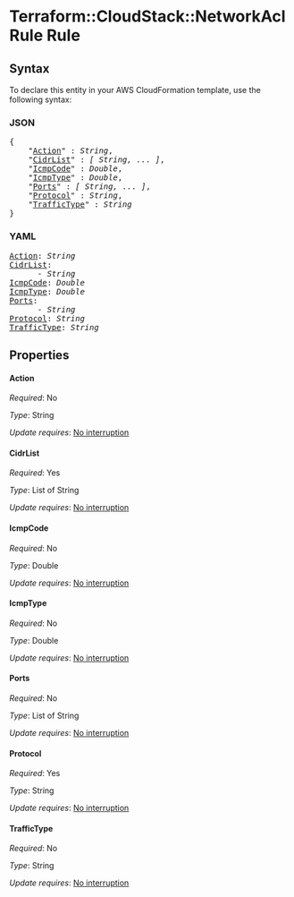 # Terraform::CloudStack::NetworkAclRule Rule

## Syntax

To declare this entity in your AWS CloudFormation template, use the following syntax:

### JSON

<pre>
{
    "<a href="#action" title="Action">Action</a>" : <i>String</i>,
    "<a href="#cidrlist" title="CidrList">CidrList</a>" : <i>[ String, ... ]</i>,
    "<a href="#icmpcode" title="IcmpCode">IcmpCode</a>" : <i>Double</i>,
    "<a href="#icmptype" title="IcmpType">IcmpType</a>" : <i>Double</i>,
    "<a href="#ports" title="Ports">Ports</a>" : <i>[ String, ... ]</i>,
    "<a href="#protocol" title="Protocol">Protocol</a>" : <i>String</i>,
    "<a href="#traffictype" title="TrafficType">TrafficType</a>" : <i>String</i>
}
</pre>

### YAML

<pre>
<a href="#action" title="Action">Action</a>: <i>String</i>
<a href="#cidrlist" title="CidrList">CidrList</a>: <i>
      - String</i>
<a href="#icmpcode" title="IcmpCode">IcmpCode</a>: <i>Double</i>
<a href="#icmptype" title="IcmpType">IcmpType</a>: <i>Double</i>
<a href="#ports" title="Ports">Ports</a>: <i>
      - String</i>
<a href="#protocol" title="Protocol">Protocol</a>: <i>String</i>
<a href="#traffictype" title="TrafficType">TrafficType</a>: <i>String</i>
</pre>

## Properties

#### Action

_Required_: No

_Type_: String

_Update requires_: [No interruption](https://docs.aws.amazon.com/AWSCloudFormation/latest/UserGuide/using-cfn-updating-stacks-update-behaviors.html#update-no-interrupt)

#### CidrList

_Required_: Yes

_Type_: List of String

_Update requires_: [No interruption](https://docs.aws.amazon.com/AWSCloudFormation/latest/UserGuide/using-cfn-updating-stacks-update-behaviors.html#update-no-interrupt)

#### IcmpCode

_Required_: No

_Type_: Double

_Update requires_: [No interruption](https://docs.aws.amazon.com/AWSCloudFormation/latest/UserGuide/using-cfn-updating-stacks-update-behaviors.html#update-no-interrupt)

#### IcmpType

_Required_: No

_Type_: Double

_Update requires_: [No interruption](https://docs.aws.amazon.com/AWSCloudFormation/latest/UserGuide/using-cfn-updating-stacks-update-behaviors.html#update-no-interrupt)

#### Ports

_Required_: No

_Type_: List of String

_Update requires_: [No interruption](https://docs.aws.amazon.com/AWSCloudFormation/latest/UserGuide/using-cfn-updating-stacks-update-behaviors.html#update-no-interrupt)

#### Protocol

_Required_: Yes

_Type_: String

_Update requires_: [No interruption](https://docs.aws.amazon.com/AWSCloudFormation/latest/UserGuide/using-cfn-updating-stacks-update-behaviors.html#update-no-interrupt)

#### TrafficType

_Required_: No

_Type_: String

_Update requires_: [No interruption](https://docs.aws.amazon.com/AWSCloudFormation/latest/UserGuide/using-cfn-updating-stacks-update-behaviors.html#update-no-interrupt)

